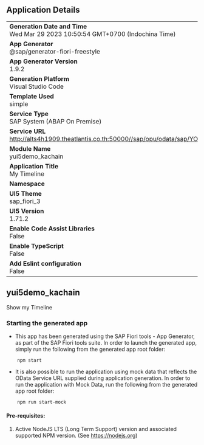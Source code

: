 ## Application Details
|               |
| ------------- |
|**Generation Date and Time**<br>Wed Mar 29 2023 10:50:54 GMT+0700 (Indochina Time)|
|**App Generator**<br>@sap/generator-fiori-freestyle|
|**App Generator Version**<br>1.9.2|
|**Generation Platform**<br>Visual Studio Code|
|**Template Used**<br>simple|
|**Service Type**<br>SAP System (ABAP On Premise)|
|**Service URL**<br>http://alts4h1909.theatlantis.co.th:50000//sap/opu/odata/sap/YODEMO_KACHAIN_01_SRV
|**Module Name**<br>yui5demo_kachain|
|**Application Title**<br>My Timeline|
|**Namespace**<br>|
|**UI5 Theme**<br>sap_fiori_3|
|**UI5 Version**<br>1.71.2|
|**Enable Code Assist Libraries**<br>False|
|**Enable TypeScript**<br>False|
|**Add Eslint configuration**<br>False|

## yui5demo_kachain

Show my Timeline

### Starting the generated app

-   This app has been generated using the SAP Fiori tools - App Generator, as part of the SAP Fiori tools suite.  In order to launch the generated app, simply run the following from the generated app root folder:

```
    npm start
```

- It is also possible to run the application using mock data that reflects the OData Service URL supplied during application generation.  In order to run the application with Mock Data, run the following from the generated app root folder:

```
    npm run start-mock
```

#### Pre-requisites:

1. Active NodeJS LTS (Long Term Support) version and associated supported NPM version.  (See https://nodejs.org)


